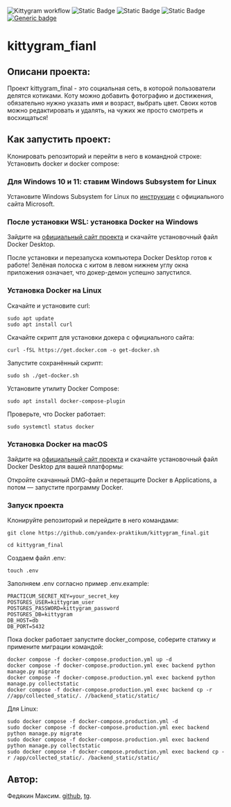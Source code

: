 ![Kittygram workflow](https://github.com/lanarkk/kittygram_final/actions/workflows/main.yml/badge.svg)
![Static Badge](https://img.shields.io/badge/%D0%B1%D1%8D%D0%BA%D0%B5%D0%BD%D0%B4-django-blue)
![Static Badge](https://img.shields.io/badge/framework-django%20rest%20framework-blue)
![Static Badge](https://img.shields.io/badge/%D0%90%D1%83%D1%82%D0%B5%D0%BD%D1%82%D0%B8%D1%84%D0%B8%D0%BA%D0%B0%D1%86%D0%B8%D1%8F-JWT%2Bdjoser-blue)
[![Generic badge](https://img.shields.io/badge/Деплой-docker-blue.svg)](https://shields.io/)
# kittygram_fianl
## Описани проекта:

Проект kittygram_final - это социальная сеть, в которой пользователи делятся котиками. Коту можно добавить фотографию и достижения, обязательно нужно указать имя и возраст, выбрать цвет. Своих котов можно редактировать и удалять, на чужих же просто смотреть и восхищаться!

## Как запустить проект:

Клонировать репозиторий и перейти в него в командной строке:
Установить docker и docker compose:

### Для Windows 10 и 11: ставим Windows Subsystem for Linux

Установите Windows Subsystem for Linux по [инструкции](https://learn.microsoft.com/ru-ru/windows/wsl/install) с официального сайта Microsoft.

### После установки WSL: установка Docker на Windows

Зайдите на [официальный сайт проекта](https://www.docker.com/products/docker-desktop/) и скачайте установочный файл Docker Desktop.

После установки и перезапуска компьютера Docker Desktop готов к работе! Зелёная полоска с китом в левом нижнем углу окна приложения означает, что докер-демон успешно запустился.

### Установка Docker на Linux

Скачайте и установите curl:

```
sudo apt update
sudo apt install curl
```

Скачайте скрипт для установки докера с официального сайта:

```
curl -fSL https://get.docker.com -o get-docker.sh
```

Запустите сохранённый скрипт:

```
sudo sh ./get-docker.sh
```

Установите утилиту Docker Compose:

```
sudo apt install docker-compose-plugin
```

Проверьте, что Docker работает:

```
sudo systemctl status docker
```

### Установка Docker на macOS

Зайдите на [официальный сайт проекта](https://www.docker.com/products/docker-desktop/) и скачайте установочный файл Docker Desktop для вашей платформы:

Откройте скачанный DMG-файл и перетащите Docker в Applications, а потом — запустите программу Docker.

### Запуск проекта

Клонируйте репозиторий и перейдите в него командами:

```
git clone https://github.com/yandex-praktikum/kittygram_final.git
```

```
cd kittygram_final
```

Создаем файл .env:

```
touch .env
```

Заполняем .env согласно пример .env.example: 

```
PRACTICUM_SECRET_KEY=your_secret_key
POSTGRES_USER=kittygram_user
POSTGRES_PASSWORD=kittygram_password
POSTGRES_DB=kittygram
DB_HOST=db
DB_PORT=5432
```

Пока docker работает запустите docker_compose, соберите статику и примените миграции командой:

```
docker compose -f docker-compose.production.yml up -d 
docker compose -f docker-compose.production.yml exec backend python manage.py migrate
docker compose -f docker-compose.production.yml exec backend python manage.py collectstatic
docker compose -f docker-compose.production.yml exec backend cp -r //app/collected_static/. //backend_static/static/
```

Для Linux:

```
sudo docker compose -f docker-compose.production.yml -d
sudo docker compose -f docker-compose.production.yml exec backend python manage.py migrate
sudo docker compose -f docker-compose.production.yml exec backend python manage.py collectstatic
sudo docker compose -f docker-compose.production.yml exec backend cp -r /app/collected_static/. /backend_static/static/
```

## Автор:

Федякин Максим. [github](https://github.com/lanarkk), [tg](https://t.me/rapedwhore).